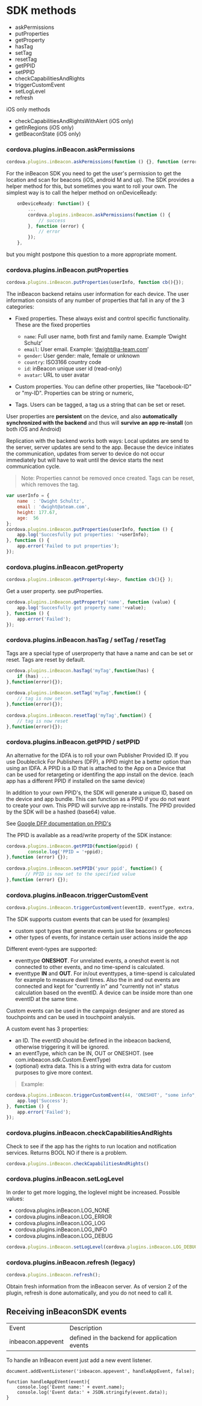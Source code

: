 
# SDK methods

* askPermissions
* putProperties
* getProperty
* hasTag
* setTag
* resetTag
* getPPID
* setPPID
* checkCapabilitiesAndRights
* triggerCustomEvent
* setLogLevel 
* refresh


iOS only methods

* checkCapabilitiesAndRightsWithAlert (iOS only)
* getInRegions (iOS only)
* getBeaconState (iOS only)

### cordova.plugins.inBeacon.askPermissions

```javascript
cordova.plugins.inBeacon.askPermissions(function () {}, function (error) {});
```

For the inBeacon SDK you need to get the user's permission to get the location and scan for beacons (iOS, android M and up). The SDK provides a helper method for this, but sometimes you want to roll your own.
The simplest way is to call the helper method on onDeviceReady:
```javascript
    onDeviceReady: function() {
		...
        cordova.plugins.inBeacon.askPermissions(function () {
			// success
		}, function (error) {
			// error
		});
    },
```
but you might postpone this question to a more appropriate moment.
	
### cordova.plugins.inBeacon.putProperties

```javascript
cordova.plugins.inBeacon.putProperties(userInfo, function cb(){});
```
The inBeacon backend retains user information for each device. The user information consists of any number of properties that fall in any of the 3 categories:

* Fixed properties. These always exist and control specific functionality. These are the fixed properties
  - `name`: Full user name, both first and family name. Example ‘Dwight Schulz’
  - `email`: User email. Example: ‘dwight@a-team.com’
  - `gender`: User gender: male, female or unknown
  - `country`: ISO3166 country code
  - `id`: inBeacon unique user id (read-only)
  - `avatar`: URL to user avatar

* Custom properties. You can define other properties, like "facebook-ID" or "my-ID". Properties can be string or numeric,

* Tags. Users can be tagged, a tag us a string that can be set or reset.

User properties are **persistent** on the device, and also **automatically synchronized with the backend** and thus will **survive an app re-install** (on both iOS and Android)

Replication with the backend works both ways: Local updates are send to the server, server updates are send to the app. Because the device initiates the communication, updates from server to device do not occur immediately but will have to wait until the device starts the next communication cycle.

> Note: Properties cannot be removed once created. Tags can be reset, which removes the tag.


```javascript
var userInfo = {
	name  : 'Dwight Schultz',
	email : 'dwight@ateam.com',
	height: 177.67,
	age:  56
};
cordova.plugins.inBeacon.putProperties(userInfo, function () {
    app.log('Succesfully put properties: '+userInfo);
}, function () {
    app.error('Failed to put properties');
});
```



### cordova.plugins.inBeacon.getProperty

```javascript
cordova.plugins.inBeacon.getProperty(<key>, function cb(){} );
```
Get a user property. see putProperties.

```javascript
cordova.plugins.inBeacon.getProperty('name', function (value) {
    app.log('Succesfully got property name:'+value);
}, function () {
    app.error('Failed');
});
```

### cordova.plugins.inBeacon.hasTag / setTag / resetTag


Tags are a special type of userproperty that have a name and can be set or reset. Tags are reset by default.

```javascript
cordova.plugins.inBeacon.hasTag('myTag',function(has) {
	if (has) ...
},function(error){});
	
cordova.plugins.inBeacon.setTag('myTag',function() {
	// tag is now set
},function(error){});	
	
cordova.plugins.inBeacon.resetTag('myTag',function() {
	// tag is now reset
},function(error){});
```


### cordova.plugins.inBeacon.getPPID / setPPID


An alternative for the IDFA is to roll your own Publisher Provided ID. If you use Doubleclick For Publishers (DFP), a PPID might be a better option than using an IDFA. 
A PPID is a ID that is attached to the App on a Device that can be used for retargeting or identifing the app install on the device. (each app has a different PPID if installed on the same device)

In addition to your own PPID's, the SDK will generate a unique ID, based on the device and app bundle. This can function as a PPID if you do not want to create your own. 
This PPID will survive app re-installs. The PPID provided by the SDK will be a hashed (base64) value.

See [Google DFP documentation on PPID's](https://support.google.com/dfp_premium/answer/2880055?hl=en)

The PPID is available as a read/write property of the SDK instance:

```javascript
cordova.plugins.inBeacon.getPPID(function(ppid) {
        console.log('PPID = '+ppid);
},function (error) {});
	
cordova.plugins.inBeacon.setPPID('your ppid', function() {
       // PPID is now set to the specified value
},function (error) {});
```		

### cordova.plugins.inBeacon.triggerCustomEvent

```javascript
cordova.plugins.inBeacon.triggerCustomEvent(eventID, eventType, extra, function cb(){} );
```

The SDK supports custom events that can be used for (examples)

* custom spot types that generate events just like beacons or geofences
* other types of events, for instance certain user actions inside the app

Different event-types are supported:

- eventtype **ONESHOT**. For unrelated events, a oneshot event is not connected to other events, and no time-spend is calculated.
- eventtype **IN** and **OUT**. For in/out eventtypes, a time-spend is calculated for example to measure dwell times. Also the in and out events are connected and kept for "currently in" and "currently not in" status calculation based on the eventID. A device can be inside more than one eventID at the same time.

Custom events can be used in the campaign designer and are stored as touchpoints and can be used in touchpoint analysis.

A custom event has 3 properties:

- an ID. The eventID should be defined in the inbeacon backend, otherwise triggering it will be ignored.
- an eventType, which can be IN, OUT or ONESHOT. (see com.inbeacon.sdk.Custom.EventType)
- (optional) extra data. This is a string with extra data for custom purposes to give more context.

>Example: 
```javascript
cordova.plugins.inBeacon.triggerCustomEvent(44, 'ONESHOT', "some info", function () {
    app.log('Success');
}, function () {
    app.error('Failed');
});
```


### cordova.plugins.inBeacon.checkCapabilitiesAndRights

Check to see if the app has the rights to run location and notification services. Returns BOOL NO if there is a problem.

```javascript
cordova.plugins.inBeacon.checkCapabilitiesAndRights()
```

### cordova.plugins.inBeacon.setLogLevel

In order to get more logging, the loglevel might be increased. 
Possible values:

* cordova.plugins.inBeacon.LOG_NONE 
* cordova.plugins.inBeacon.LOG_ERROR 
* cordova.plugins.inBeacon.LOG_LOG 
* cordova.plugins.inBeacon.LOG_INFO    
* cordova.plugins.inBeacon.LOG_DEBUG    

```javascript
cordova.plugins.inBeacon.setLogLevel(cordova.plugins.inBeacon.LOG_DEBUG);
```

### cordova.plugins.inBeacon.refresh (legacy)

```javascript
cordova.plugins.inBeacon.refresh();
```

Obtain fresh information from the inBeacon server. 
As of version 2 of the plugin, refresh is done automatically, and you do not need to call it.


## Receiving inBeaconSDK events 

<table>
  <tr>
    <td>Event</td>
    <td>Description</td>
  </tr>
  <tr>
    <td>inbeacon.appevent</td>
    <td>defined in the backend for application events</td>
  </tr>
</table>


To handle an InBeacon event just add a new event listener.

```
document.addEventListener('inbeacon.appevent', handleAppEvent, false);

function handleAppEVent(event){
    console.log('Event name:' + event.name);
    console.log('Event data:' + JSON.stringify(event.data));
}
```


